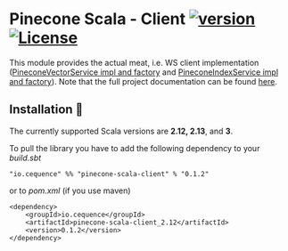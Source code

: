 # Pinecone Scala - Client [![version](https://img.shields.io/badge/version-0.1.2-green.svg)](https://cequence.io) [![License](https://img.shields.io/badge/License-MIT-lightgrey.svg)](https://opensource.org/licenses/MIT)

This module provides the actual meat, i.e. WS client implementation ([PineconeVectorService impl and factory](./src/main/scala/io/cequence/pineconescala/service/PineconeVectorServiceImpl.scala) and [PineconeIndexService impl and factory](./src/main/scala/io/cequence/pineconescala/service/PineconeIndexServiceImpl.scala)).
Note that the full project documentation can be found [here](../README.md).

## Installation 🚀

The currently supported Scala versions are **2.12, 2.13**, and **3**.

To pull the library you have to add the following dependency to your *build.sbt*

```
"io.cequence" %% "pinecone-scala-client" % "0.1.2"
```

or to *pom.xml* (if you use maven)

```
<dependency>
    <groupId>io.cequence</groupId>
    <artifactId>pinecone-scala-client_2.12</artifactId>
    <version>0.1.2</version>
</dependency>
```